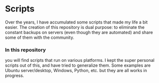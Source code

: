 # Scripts

Over the years, I have accumulated some scripts that made my life a bit easier. The creation of this repository is dual purpose: to eliminate the constant backups on servers (even though they are automated) and share some of them with the community.

### In this repository
you will find scripts that run on various platforms. I kept the super personal scripts out of this, and have tried to generalize them. Some examples are Ubuntu server/desktop, Windows, Python, etc. but they are all works in progress.


